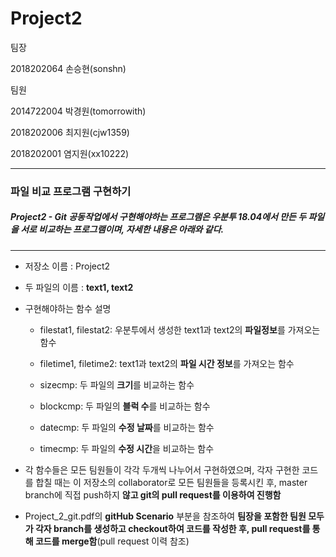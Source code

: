 # Project2

팀장

2018202064 손승현(sonshn)

팀원

2014722004 박경원(tomorrowith)

2018202006 최지원(cjw1359)

2018202001 염지원(xx10222)

---

### 파일 비교 프로그램 구현하기

##### Project2 - Git 공동작업에서 구현해야하는 프로그램은 우분투 18.04에서 만든 두 파일을 서로 비교하는 프로그램이며, 자세한 내용은 아래와 같다.

---
+ 저장소 이름 : Project2

+ 두 파일의 이름 : **text1, text2**

+ 구현해야하는 함수 설명

  + filestat1, filestat2: 우분투에서 생성한 text1과 text2의 **파일정보**를 가져오는 함수

  + filetime1, filetime2: text1과 text2의 **파일 시간 정보**를 가져오는 함수

  + sizecmp: 두 파일의 **크기**를 비교하는 함수

  + blockcmp: 두 파일의 **블럭 수**를 비교하는 함수

  + datecmp: 두 파일의 **수정 날짜**를 비교하는 함수

  + timecmp: 두 파일의 **수정 시간**을 비교하는 함수

+ 각 함수들은 모든 팀원들이 각각 두개씩 나누어서 구현하였으며, 각자 구현한 코드를 합칠 때는 이 저장소의 collaborator로 모든 팀원들을 등록시킨 후, master branch에 직접 push하지 **않고 git의 pull request를 이용하여 진행함**

+ Project_2_git.pdf의 **gitHub Scenario** 부분을 참조하여 **팀장을 포함한 팀원 모두가 각자 branch를 생성하고 checkout하여 코드를 작성한 후, pull request를 통해 코드를 merge함**(pull request 이력 참조)
